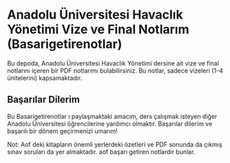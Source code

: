 # Anadolu Üniversitesi Havaclık Yönetimi Vize ve Final Notlarım (Basarigetirenotlar)

Bu depoda, Anadolu Üniversitesi Havaclık Yönetimi dersine ait vize ve final notlarını içeren bir PDF notlarımı bulabilirsiniz. Bu notlar, sadece vizeleri (1-4 ünitelerini) kapsamaktadır.

## Başarılar Dilerim
Bu Basarigetirenotlar ı paylaşmaktaki amacım, ders çalışmak isteyen diğer Anadolu Üniversitesi öğrencilerine yardımcı olmaktır. Başarılar dilerim ve başarılı bir dönem geçirmenizi umarım!

Not: Aof deki kitapların önemli yerlerdeki özetleri ve PDF sonunda da çıkmış sınav soruları da yer almaktadır.
aof başarı getiren notlardır bunlar.
